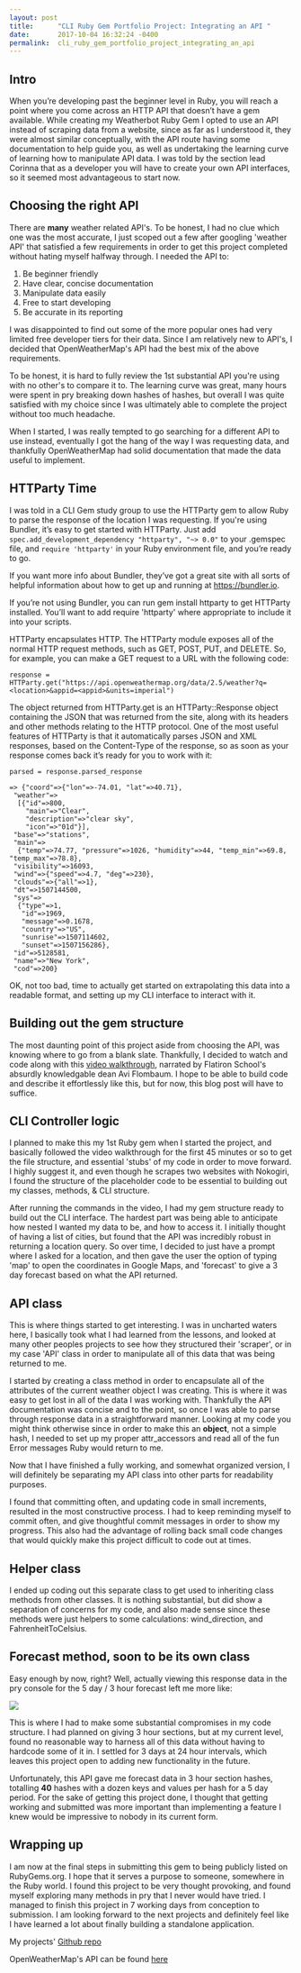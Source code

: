 ```yaml
---
layout: post
title:      "CLI Ruby Gem Portfolio Project: Integrating an API "
date:       2017-10-04 16:32:24 -0400
permalink:  cli_ruby_gem_portfolio_project_integrating_an_api
---
```


## Intro

When you’re developing past the beginner level in Ruby, you will reach a point where you come across an HTTP API that doesn’t have a gem available. While creating my Weatherbot Ruby Gem I opted to use an API instead of scraping data from a website, since as far as I understood it, they were almost similar conceptually, with the API route having some documentation to help guide you, as well as undertaking the learning curve of learning how to manipulate API data. I was told by the section lead Corinna that as a developer you will have to create your own API interfaces, so it seemed most advantageous to start now.
## Choosing the right API
There are **many** weather related API's. To be honest, I had no clue which one was the most accurate, I just scoped out a few after googling 'weather API' that satisfied a few requirements in order to get this project completed without hating myself halfway through. I needed the API to:

1. Be beginner friendly
2. Have clear, concise documentation
3. Manipulate data easily
4. Free to start developing
5. Be accurate in its reporting

I was disappointed to find out some of the more popular ones had very limited free developer tiers for their data. Since I am relatively new to API's, I decided that OpenWeatherMap's API had the best mix of the above requirements. 

To be honest, it is hard to fully review the 1st substantial API you're using with no other's to compare it to. The learning curve was great, many hours were spent in pry breaking down hashes of hashes, but overall I was quite satisfied with my choice since I was ultimately able to complete the project without too much headache.

When I started, I was really tempted to go searching for a different API to use instead, eventually I got the hang of the way I was requesting data, and thankfully OpenWeatherMap had solid documentation that made the data useful to implement.

## HTTParty Time
I was told in a CLI Gem study group to use the HTTParty gem to allow Ruby to parse the response of the location I was requesting. If you're using Bundler, it’s easy to get started with HTTParty. Just add `spec.add_development_dependency "httparty", "~> 0.0"` to your .gemspec file, and `require 'httparty'` in your Ruby environment file, and you’re ready to go. 

If you want more info about Bundler, they’ve got a great site with all sorts of helpful information about how to get up and running at https://bundler.io.

If you’re not using Bundler, you can run gem install httparty to get HTTParty installed. You’ll want to add require 'httparty' where appropriate to include it into your scripts.

HTTParty encapsulates HTTP. The HTTParty module exposes all of the normal HTTP request methods, such as GET, POST, PUT, and DELETE. So, for example, you can make a GET request to a URL with the following code:

```
response = HTTParty.get("https://api.openweathermap.org/data/2.5/weather?q=<location>&appid=<appid>&units=imperial")
```

The object returned from HTTParty.get is an HTTParty::Response object containing the JSON that was returned from the site, along with its headers and other methods relating to the HTTP protocol. One of the most useful features of HTTParty is that it automatically parses JSON and XML responses, based on the Content-Type of the response, so as soon as your response comes back it’s ready for you to work with it:

```
parsed = response.parsed_response

=> {"coord"=>{"lon"=>-74.01, "lat"=>40.71},
 "weather"=>
  [{"id"=>800,
    "main"=>"Clear",
    "description"=>"clear sky",
    "icon"=>"01d"}],
 "base"=>"stations",
 "main"=>
  {"temp"=>74.77, "pressure"=>1026, "humidity"=>44, "temp_min"=>69.8, "temp_max"=>78.8},
 "visibility"=>16093,
 "wind"=>{"speed"=>4.7, "deg"=>230},
 "clouds"=>{"all"=>1},
 "dt"=>1507144500,
 "sys"=>
  {"type"=>1,
   "id"=>1969,
   "message"=>0.1678,
   "country"=>"US",
   "sunrise"=>1507114602,
   "sunset"=>1507156286},
 "id"=>5128581,
 "name"=>"New York",
 "cod"=>200}
```

OK, not too bad, time to actually get started on extrapolating this data into a readable format, and setting up my CLI interface to interact with it.

## Building out the gem structure
The most daunting point of this project aside from choosing the API, was knowing where to go from a blank slate. Thankfully, I decided to watch and code along with this [video walkthrough](https://www.youtube.com/watch?v=_lDExWIhYKI), narrated by Flatiron School's absurdly knowledgable dean Avi Flombaum. I hope to be able to build code and describe it effortlessly like this, but for now, this blog post will have to suffice.

## CLI Controller logic
I planned to make this my 1st Ruby gem when I started the project, and basically followed the video walkthrough for the first 45 minutes or so to get the file structure, and essential 'stubs' of my code in order to move forward. I highly suggest it, and even though he scrapes two websites with Nokogiri, I found the structure of the placeholder code to be essential to building out my classes, methods, & CLI structure.

After running the commands in the video, I had my gem structure ready to build out the CLI interface. The hardest part was being able to anticipate how nested I wanted my data to be, and how to access it. I initially thought of having a list of cities, but found that the API was incredibly robust in returning a location query. So over time, I decided to just have a prompt where I asked for a location, and then gave the user the option of typing 'map' to open the coordinates in Google Maps, and 'forecast' to give a 3 day forecast based on what the API returned.

## API class
This is where things started to get interesting. I was in uncharted waters here, I basically took what I had learned from the lessons, and looked at many other peoples projects to see how they structured their 'scraper', or in my case 'API' class in order to manipulate all of this data that was being returned to me.

I started by creating a class method in order to encapsulate all of the attributes of the current weather object I was creating. This is where it was easy to get lost in all of the data I was working with. Thankfully the API documentation was concise and to the point, so once I was able to parse through response data in a straightforward manner. Looking at my code you might think otherwise since in order to make this an **object**, not a simple hash, I needed to set up my proper attr_accessors and read all of the fun Error messages Ruby would return to me.

Now that I have finished a fully working, and somewhat organized version, I will definitely be separating my API class into other parts for readability purposes.

I found that committing often, and updating code in small increments, resulted in the most constructive process. I had to keep reminding myself to commit often, and give thoughtful commit messages in order to show my progress. This also had the advantage of rolling back small code changes that would quickly make this project difficult to code out at times.

## Helper class
I ended up coding out this separate class to get used to inheriting class methods from other classes. It is nothing substantial, but did show a separation of concerns for my code, and also made sense since these methods were just helpers to some calculations: wind_direction, and FahrenheitToCelsius.

## Forecast method, soon to be its own class
Easy enough by now, right? Well, actually viewing this response data in the pry console for the 5 day / 3 hour forecast left me more like: 

![](https://img.gifmagazine.net/gifmagazine/images/962539/original.gif?1477399942)

This is where I had to make some substantial compromises in my code structure. I had planned on giving 3 hour sections, but at my current level, found no reasonable way to harness all of this data without having to hardcode some of it in. I settled for 3 days at 24 hour intervals, which leaves this project open to adding new functionality in the future.

Unfortunately, this API gave me forecast data in 3 hour section hashes, totalling **40** hashes with a dozen keys and values per hash for a 5 day period. For the sake of getting this project done, I thought that getting working and submitted was more important than implementing a feature I knew would be impressive to nobody in its current form.

## Wrapping up
I am now at the final steps in submitting this gem to being publicly listed on RubyGems.org. I hope that it serves a purpose to someone, somewhere in the Ruby world. I found this project to be very thought provoking, and found myself exploring many methods in pry that I never would have tried. I managed to finish this project in 7 working days from conception to submission. I am looking forward to the next projects and definitely feel like I have learned a lot about finally building a standalone application.

My projects' [Github repo](https://github.com/TheInvalidNonce/weatherbot-cli-app)

OpenWeatherMap's API can be found [here](http://openweathermap.org/api)
